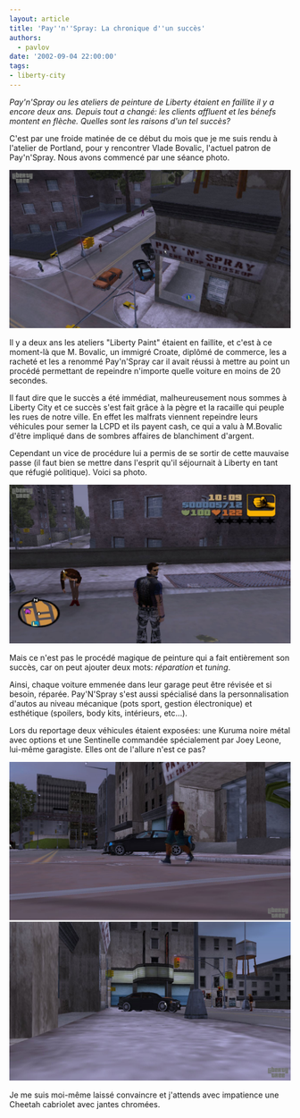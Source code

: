 ```yaml
---
layout: article
title: 'Pay''n''Spray: La chronique d''un succès'
authors:
  - pavlov
date: '2002-09-04 22:00:00'
tags:
- liberty-city
---
```


_Pay'n'Spray ou les ateliers de peinture de Liberty étaient en faillite il y a encore deux ans. Depuis tout a changé: les clients affluent et les bénefs montent en flèche. Quelles sont les raisons d'un tel succès?_

C'est par une froide matinée de ce début du mois que je me suis rendu à l'atelier de Portland, pour y rencontrer Vlade Bovalic, l'actuel patron de Pay'n'Spray. Nous avons commencé par une séance photo.

![](/content/images/v1/user23/Pay03.jpg)

Il y a deux ans les ateliers "Liberty Paint" étaient en faillite, et c'est à ce moment-là que M. Bovalic, un immigré Croate, diplômé de commerce, les a racheté et les a renommé Pay'n'Spray car il avait réussi à mettre au point un procédé permettant de repeindre n'importe quelle voiture en moins de 20 secondes.

Il faut dire que le succès a été immédiat, malheureusement nous sommes à Liberty City et ce succès s'est fait grâce à la pègre et la racaille qui peuple les rues de notre ville. En effet les malfrats viennent repeindre leurs véhicules pour semer la LCPD et ils payent cash, ce qui a valu à M.Bovalic d'être impliqué dans de sombres affaires de blanchiment d'argent.

Cependant un vice de procédure lui a permis de se sortir de cette mauvaise passe (il faut bien se mettre dans l'esprit qu'il séjournait à Liberty en tant que réfugié politique). Voici sa photo.

![](/content/images/v1/user23/Pay04.jpg)

Mais ce n'est pas le procédé magique de peinture qui a fait entièrement son succès, car on peut ajouter deux mots: _réparation_ et _tuning_.

Ainsi, chaque voiture emmenée dans leur garage peut être révisée et si besoin, réparée. Pay'N'Spray s'est aussi spécialisé dans la personnalisation d'autos au niveau mécanique (pots sport, gestion électronique) et esthétique (spoilers, body kits, intérieurs, etc...).

Lors du reportage deux véhicules étaient exposées: une Kuruma noire métal avec options et une Sentinelle commandée spécialement par Joey Leone, lui-même garagiste. Elles ont de l'allure n'est ce pas?

![](/content/images/v1/user23/Pay01.jpg)
![](/content/images/v1/user23/Pay02.jpg)

Je me suis moi-même laissé convaincre et j'attends avec impatience une Cheetah cabriolet avec jantes chromées.